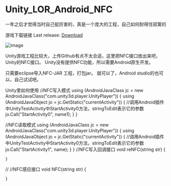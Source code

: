 # Unity_LOR_Android_NFC

一年之后才觉得当时自己挺厉害的，真是一个庞大的工程，自己如何耐得住寂寞的

游戏下载链接
Last release: [Download](http://android.myapp.com/myapp/detail.htm?apkName=com.XBW.nfcgame)

 ![image](http://pp.myapp.com/ma_pic2/0/shot_12268298_2_1454647251/550)

Unity游戏工程比较大，上传Github有点不太合适，这里把NFC接口放出来吧，Unity的NFC接口。
Unity没有提供NFC功能，所以需要Android原生开发。

只需要eclipse导入NFC-JAR 工程，打包jar。
就可以了，Android studio的也可以，自己试试吧。

Unity里如何使用
//NFC写入模式
using (AndroidJavaClass jc = new AndroidJavaClass("com.unity3d.player.UnityPlayer"))
                    {
                        using (AndroidJavaObject jo = jc.GetStatic<AndroidJavaObject>("currentActivity"))
                        {
                            //调用Android插件中UnityTestActivity中StartActivity0方法，stringToEdit表示它的参数
                            jo.Call("StartActivity0", name1);
                        }
                    }
                    
//NFC读取模式
using (AndroidJavaClass jc = new AndroidJavaClass("com.unity3d.player.UnityPlayer"))
                    {
                        using (AndroidJavaObject jo = jc.GetStatic<AndroidJavaObject>("currentActivity"))
                        {
                            //调用Android插件中UnityTestActivity中StartActivity0方法，stringToEdit表示它的参数
                            jo.Call("StartActivity1", name);
                        }
                    }
//NFC写入回调接口
    void reNFC(string str)
    {
        
    }
//
//NFC感应接口
    void NFC(string str)
    {
        
    }
    

